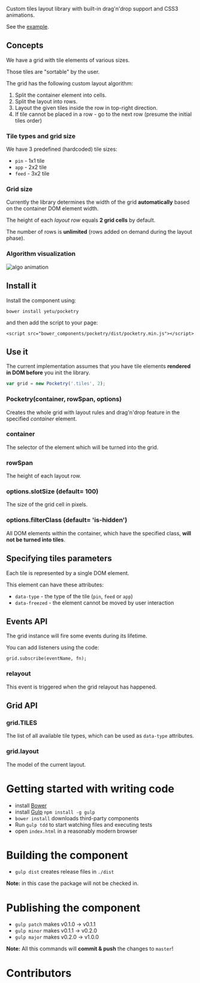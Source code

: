 Custom tiles layout library with built-in drag'n'drop support and CSS3 animations.

See the [example](https://bitbucket.org/yetu/apphome-pocketry/raw/master/example/index.html).


## Concepts

We have a grid with tile elements of various sizes.

Those tiles are "sortable" by the user.

The grid has the following custom layout algorithm:

1. Split the container element into cells.
2. Split the layout into rows.
3. Layout the given tiles inside the row in top-right direction.
4. If tile cannot be placed in a row - go to the next row (presume the initial tiles order)

### Tile types and grid size

We have 3 predefined (hardcoded) tile sizes:

* `pin` - 1x1 tile
* `app` - 2x2 tile
* `feed` - 3x2 tile

### Grid size

Currently the library determines the width of the grid **automatically** based on the container DOM element width.

The height of each *layout row* equals **2 grid cells** by default.

The number of rows is **unlimited** (rows added on demand during the layout phase).

### Algorithm visualization

![algo animation](https://bitbucket.org/yetu/apphome-pocketry/raw/master/example/algo-animation.gif)


## Install it

Install the component using:

`bower install yetu/pocketry`

and then add the script to your page:

`<script src="bower_components/pocketry/dist/pocketry.min.js"></script>`

## Use it

The current implementation assumes that you have tile elements **rendered in DOM before** you init the library.

```javascript
var grid = new Pocketry('.tiles', 2);

```

### Pocketry(container, rowSpan, options)
Creates the whole grid with layout rules and drag'n'drop feature in the specified *container* element.

### container
The selector of the element which will be turned into the grid.

### rowSpan
The height of each layout row.

### options.slotSize (default= 100)
The size of the grid cell in pixels.

### options.filterClass (default= 'is-hidden')
All DOM elements within the container, which have the specified class, **will not be turned into tiles**.


## Specifying tiles parameters

Each tile is represented by a single DOM element.

This element can have these attributes:

* `data-type` - the type of the tile (`pin`, `feed` or `app`)
* `data-freezed` - the element cannot be moved by user interaction


## Events API

The grid instance will fire some events during its lifetime.

You can add listeners using the code:

`grid.subscribe(eventName, fn);`

### relayout
This event is triggered when the grid relayout has happened.

## Grid API

### grid.TILES
The list of all available tile types, which can be used as `data-type` attributes.

### grid.layout
The model of the current layout.


# Getting started with writing code

* install [Bower](http://bower.io)
* install [Gulp](http://gulpjs.com/)
  `npm install -g gulp`
* `bower install` downloads third-party components
* Run `gulp tdd` to start watching files and executing tests
* open `index.html` in a reasonably modern browser


# Building the component

* `gulp dist` creates release files in `./dist`

**Note:** in this case the package will not be checked in.

# Publishing the component

* `gulp patch` makes v0.1.0 → v0.1.1
* `gulp minor` makes v0.1.1 → v0.2.0
* `gulp major` makes v0.2.0 → v1.0.0

**Note:** All this commands will **commit & push** the changes to `master`!

# Contributors